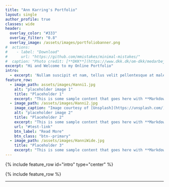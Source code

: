 ```yaml
---
title: "Ann Karring's Portfolio"
layout: single
author_profile: true
classes: wide
header:
  overlay_color: "#333"
  overlay_filter: "0.8"
  overlay_image: /assets/images/portfoliobanner.png
#  actions:
#    - label: "Download"
#      url: "https://github.com/mmistakes/minimal-mistakes/"
#  caption: "Photo credit: [**DKK**](https://www.dkk.dk/om-dkk/medarbejdere/vilhelmsborg)"
excerpt: "Hi and Welcome to my Online Portfolio"
intro:
  - excerpt: 'Nullam suscipit et nam, tellus velit pellentesque at malesuada, enim eaque. Quis nulla, netus tempor in diam gravida tincidunt, *proin faucibus* voluptate felis id sollicitudin. Centered with `type="center"`'
feature_row:
  - image_path: assets/images/Hanni1.jpg
    alt: "placeholder image 1"
    title: "Placeholder 1"
    excerpt: "This is some sample content that goes here with **Markdown** formatting."
  - image_path: /assets/images/Hanni2.jpg
    image_caption: "Image courtesy of [Unsplash](https://unsplash.com/)"
    alt: "placeholder image 2"
    title: "Placeholder 2"
    excerpt: "This is some sample content that goes here with **Markdown** formatting."
    url: "#test-link"
    btn_label: "Read More"
    btn_class: "btn--primary"
  - image_path: /assets/images/HanniWide.jpg
    title: "Placeholder 3"
    excerpt: "This is some sample content that goes here with **Markdown** formatting."
---
```


{% include feature_row id="intro" type="center" %}

{% include feature_row %}

---
